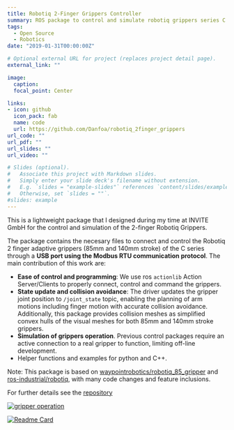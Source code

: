 ```yaml
---
title: Robotiq 2-Finger Grippers Controller
summary: ROS package to control and simulate robotiq grippers series C
tags:
  - Open Source
  - Robotics
date: "2019-01-31T00:00:00Z"

# Optional external URL for project (replaces project detail page).
external_link: ""

image:
  caption:
  focal_point: Center

links:
- icon: github
  icon_pack: fab
  name: code
  url: https://github.com/Danfoa/robotiq_2finger_grippers
url_code: ""
url_pdf: ""
url_slides: ""
url_video: ""

# Slides (optional).
#   Associate this project with Markdown slides.
#   Simply enter your slide deck's filename without extension.
#   E.g. `slides = "example-slides"` references `content/slides/example-slides.md`.
#   Otherwise, set `slides = ""`.
#slides: example
---
```


This is a lightweight package that I designed during my time at INVITE GmbH for the control and simulation of the 2-finger Robotiq Grippers.

The package contains the necesary files to connect and control the Robotiq 2 finger adaptive grippers (85mm and 140mm stroke) of the C series through a **USB port using the Modbus RTU communication protocol**. The main contribution of this work are:

  - **Ease of control and programming**: We use ros `actionlib` Action Server/Clients to properly connect, control and command the grippers.
  - **State update and collision avoidance**: The driver updates the gripper joint position to `/joint_state` topic, enabling the planning of arm motions including finger motion with accurate collision avoidance. Additionally, this package provides collision meshes as simplified convex hulls of the visual meshes for both 85mm and 140mm stroke grippers.
  - **Simulation of grippers operation**. Previous control packages require an active connection to a real gripper to function, limiting off-line development.
  - Helper functions and examples for python and C++.

  Note: This package is based on [waypointrobotics/robotiq_85_gripper](https://github.com/waypointrobotics/robotiq_85_gripper) and [ros-industrial/robotiq](https://github.com/ros-industrial/robotiq), with many code changes and feature inclusions.

For further details see the [repository](https://github.com/Danfoa/robotiq_2finger_grippers)

  [![gripper operation](https://user-images.githubusercontent.com/8356912/52121064-a0ca5600-261e-11e9-8ad1-6b2855f11909.gif)](https://github.com/Danfoa/robotiq_2finger_grippers)

  [![Readme Card](https://github-readme-stats.vercel.app/api/pin/?username=danfoa&repo=robotiq_2finger_grippers)](https://github.com/Danfoa/robotiq_2finger_grippers)
